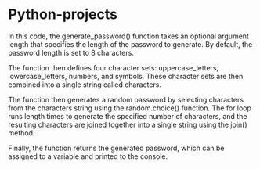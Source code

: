 # Python-projects

In this code, the generate_password() function takes an optional argument length that specifies the length of the password to generate. By default, the password length is set to 8 characters.

The function then defines four character sets: uppercase_letters, lowercase_letters, numbers, and symbols. These character sets are then combined into a single string called characters.

The function then generates a random password by selecting characters from the characters string using the random.choice() function. The for loop runs length times to generate the specified number of characters, and the resulting characters are joined together into a single string using the join() method.

Finally, the function returns the generated password, which can be assigned to a variable and printed to the console.
